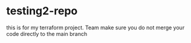 # testing2-repo 
this is for my terraform project. Team make sure you do not merge your code directly to the main branch
